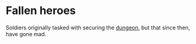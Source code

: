 Fallen heroes
=============

Soldiers originally tasked with securing the 
[dungeon](prison.md), but that since then, have gone mad.